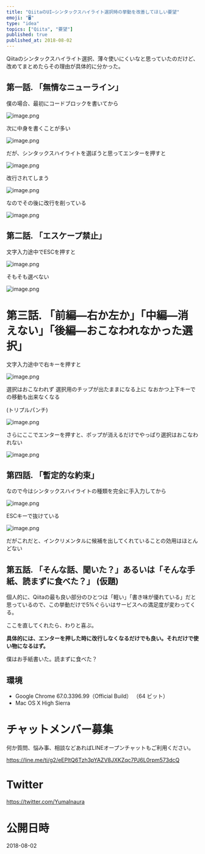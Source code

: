 ```yaml
---
title: "QiitaのUI—シンタックスハイライト選択時の挙動を改善してほしい要望"
emoji: "🖥"
type: "idea"
topics: ["Qiita", "要望"]
published: true
published_at: 2018-08-02
---
```


Qiitaのシンタックスハイライト選択、薄々使いにくいなと思っていたのだけど、改めてまとめたらその理由が具体的に分かった。

## 第一話. 「無情なニューライン」

僕の場合、最初にコードブロックを書いてから

![image.png](https://qiita-image-store.s3.amazonaws.com/0/89618/594d6a95-5cc3-fe27-2309-e08559687b7f.png)

次に中身を書くことが多い

![image.png](https://qiita-image-store.s3.amazonaws.com/0/89618/d74b2ff7-acd9-5ca6-88d5-0954ab536cf0.png)

だが、シンタックスハイライトを選ぼうと思ってエンターを押すと

![image.png](https://qiita-image-store.s3.amazonaws.com/0/89618/54b8b0db-cec1-ba56-33e3-0fa000c7b796.png)

改行されてしまう

![image.png](https://qiita-image-store.s3.amazonaws.com/0/89618/7bb8ba35-6667-777f-3c3a-b3dcdcf6072e.png)

なのでその後に改行を削っている

![image.png](https://qiita-image-store.s3.amazonaws.com/0/89618/3e5b2407-3ead-ae0d-6f77-8cbf3ed49f9a.png)


## 第二話. 「エスケープ禁止」

文字入力途中でESCを押すと

![image.png](https://qiita-image-store.s3.amazonaws.com/0/89618/b4638691-65fb-6fd9-cee2-205238a20938.png)

そもそも選べない

![image.png](https://qiita-image-store.s3.amazonaws.com/0/89618/b90111fd-aa09-140d-976d-63c26a363bb1.png)

# 第三話. 「前編—右か左か」「中編—消えない」「後編—おこなわれなかった選択」

文字入力途中で右キーを押すと


![image.png](https://qiita-image-store.s3.amazonaws.com/0/89618/7a4a5f6d-9b89-7249-d566-8751e12ff3b5.png)

選択はおこなわれず
選択用のチップが出たままになる上に
なおかつ上下キーでの移動も出来なくなる

(トリプルパンチ)

![image.png](https://qiita-image-store.s3.amazonaws.com/0/89618/88b9fe5f-84f8-7c90-cd7c-560d5de7e17d.png)

さらにここでエンターを押すと、ポップが消えるだけでやっぱり選択はおこなわれない

![image.png](https://qiita-image-store.s3.amazonaws.com/0/89618/755c03ae-b733-dcf7-2658-82e33032e23b.png)

## 第四話. 「暫定的な約束」

なので今はシンタックスハイライトの種類を完全に手入力してから

![image.png](https://qiita-image-store.s3.amazonaws.com/0/89618/125b380f-614c-6270-762f-42aa6ea8717f.png)

ESCキーで抜けている

![image.png](https://qiita-image-store.s3.amazonaws.com/0/89618/acc30300-010e-34a5-c310-9b548f57503f.png)

だがこれだと、インクリメンタルに候補を出してくれていることの効用はほとんどない

## 第五話. 「そんな話、聞いた？」あるいは「そんな手紙、読まずに食べた？」 (仮題)

個人的に、Qiitaの最も良い部分のひとつは「軽い」「書き味が優れている」だと思っているので、この挙動だけで5%ぐらいはサービスへの満足度が変わってくる。

ここを直してくれたら、わりと喜ぶ。

**具体的には、エンターを押した時に改行しなくなるだけでも良い。それだけで使い物になるはず。**

僕はお手紙書いた。読まずに食べた？


## 環境

- Google Chrome 67.0.3396.99（Official Build） （64 ビット）
- Mac OS X High Sierra








<!-- Update From Qiita API -->

# チャットメンバー募集


何か質問、悩み事、相談などあればLINEオープンチャットもご利用ください。

https://line.me/ti/g2/eEPltQ6Tzh3pYAZV8JXKZqc7PJ6L0rpm573dcQ





# Twitter


https://twitter.com/YumaInaura


<!-- Update From Qiita API -->



# 公開日時

2018-08-02
